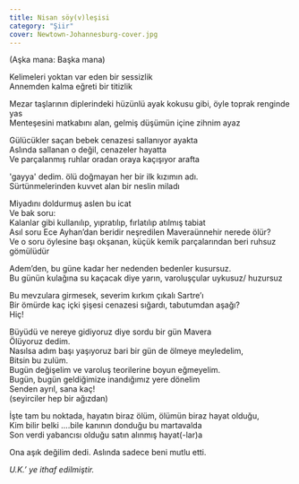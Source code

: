 ```yaml
---
title: Nisan söy(v)leşisi
category: "Şiir"
cover: Newtown-Johannesburg-cover.jpg
---
```


(Aşka mana: Başka mana)<br/>

Kelimeleri yoktan var eden bir sessizlik<br/>
Annemden kalma eğreti bir titizlik<br/>

Mezar taşlarının diplerindeki hüzünlü ayak kokusu gibi, öyle toprak renginde yas<br/>
Menteşesini matkabını alan, gelmiş düşümün içine zihnim ayaz<br/>

Gülücükler saçan bebek cenazesi sallanıyor ayakta<br/>
Aslında sallanan o değil, cenazeler hayatta<br/>
Ve parçalanmış ruhlar oradan oraya kaçışıyor arafta<br/>

'gayya' dedim. ölü doğmayan her bir ilk kızımın adı.<br/>
Sürtünmelerinden kuvvet alan bir neslin miladı<br/>

Miyadını doldurmuş aslen bu icat<br/>
Ve bak soru:<br/>
Kalanlar gibi kullanılıp, yıpratılıp, fırlatılıp atılmış tabiat<br/>
Asıl soru Ece Ayhan’dan beridir neşredilen Maveraünnehir nerede ölür?<br/>
Ve o soru öylesine başı okşanan, küçük kemik parçalarından beri ruhsuz gömülüdür<br/>

Adem’den, bu güne kadar her nedenden bedenler kusursuz.<br/>
Bu günün kulağına su kaçacak diye yarın, varoluşçular uykusuz/ huzursuz<br/>

Bu mevzulara girmesek, severim kırkım çıkalı Sartre’ı<br/>
Bir ömürde kaç içki şişesi cenazesi sığardı, tabutumdan aşağı?<br/>
Hiç!<br/>

Büyüdü ve nereye gidiyoruz diye sordu bir gün Mavera<br/>
Ölüyoruz dedim.<br/>
Nasılsa adım başı yaşıyoruz bari bir gün de ölmeye meyledelim,<br/>
Bitsin bu zulüm.<br/>
Bugün değişelim ve varoluş teorilerine boyun eğmeyelim.<br/>
Bugün, bugün geldiğimize inandığımız yere dönelim<br/>
Senden ayrıl, sana kaç!<br/>
(seyirciler hep bir ağızdan)<br/>

İşte tam bu noktada, hayatın biraz ölüm, ölümün biraz hayat olduğu,<br/>
Kim bilir belki ….bile kanının donduğu bu martavalda<br/>
Son verdi yabancısı olduğu satın alınmış hayat(-lar)a<br/>

Ona aşık değilim dedi. Aslında sadece beni mutlu etti.<br/>

<!-- prettier-ignore -->
*U.K.’ ye ithaf edilmiştir.*<br/>
